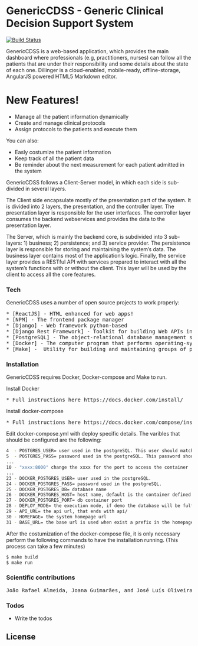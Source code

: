 # GenericCDSS - Generic Clinical Decision Support System


[![Build Status](https://travis-ci.org/joemccann/dillinger.svg?branch=master)](https://github.com/bioinformatics-ua/GenericCDSS/tree/master)

GenericCDSS is a web-based application, which provides the main dashboard where professionals (e.g, practitioners, nurses) can follow all the patients that are under their responsibility and some details about the state of each one.
Dillinger is a cloud-enabled, mobile-ready, offline-storage, AngularJS powered HTML5 Markdown editor.

# New Features!

  - Manage all the patient information dynamically
  - Create and manage clinical protocols
  - Assign protocols to the patients and execute them

You can also:
  - Easly costumize the patient information
  - Keep track of all the patient data
  - Be reminder about the next measurement for each patient admitted in the system
 
GenericCDSS follows a Client-Server model, in which each side is sub-divided in several layers.

The Client side encapsulate mostly of the presentation part of the system. It is divided into 2 layers, the presentation, and the controller layer. The presentation layer is responsible for the user interfaces. The controller layer consumes the backend webservices and provides the data to the presentation layer.

The Server, which is mainly the backend core, is subdivided into 3 sub-layers: 1) business; 2) persistence; and 3) service provider. The persistence layer is responsible for storing and maintaining the system’s data. The business layer contains most of the application’s logic. Finally, the service layer provides a RESTful API with services prepared to interact with all the system’s functions with or without the client. This layer will be used by the client to access all the core features.

### Tech

GenericCDSS uses a number of open source projects to work properly:

<pre>
* [ReactJS] - HTML enhanced for web apps!
* [NPM] - The frontend package manager
* [Django] - Web framework python-based
* [Django Rest Framework] - Toolkit for building Web APIs in Django projects
* [PostgreSQL] - The object-relational database management system
* [Docker] - The computer program that performs operating-system-level virtualization
* [Make] -  Utility for building and maintaining groups of programs
</pre>

### Installation

GenericCDSS requires Docker, Docker-compose and Make to run.

Install Docker

<pre>
* Full instructions here https://docs.docker.com/install/
</pre>

Install docker-compose

<pre>
* Full instructions here https://docs.docker.com/compose/install/
</pre>

Edit docker-compose.yml with deploy specific details. The varibles that should be configured are the following:

```sh
4  - POSTGRES_USER= user used in the postgreSQL. This user should match wih the user used in row 23
5  - POSTGRES_PASS= password used in the postgreSQL. This password should match wih the user used in row 23
...
10 - "xxxx:8000" change the xxxx for the port to access the container
...      
23 - DOCKER_POSTGRES_USER= user used in the postgreSQL.
24 - DOCKER_POSTGRES_PASS= password used in the postgreSQL. 
25 - DOCKER_POSTGRES_DB= database name
26 - DOCKER_POSTGRES_HOST= host name, default is the container defined in the docker-compose file
27 - DOCKER_POSTGRES_PORT= db container port
28 - DEPLOY_MODE= the execution mode, if demo the database will be fulfilled with random data
29 - API_URL= the api url, that ends with api/
30 - HOMEPAGE= the system homepage url
31 - BASE_URL= the base url is used when exist a prefix in the homepage url. For instance, www.page.com/genericcdss, in this case it is necessary define the genericcdss in this variable
```

After the costumization of the docker-compose file, it is only necessary perform the following commands to have the installation running. (This process can take a few minutes)

```sh
$ make build
$ make run
```

### Scientific contributions

<pre>
João Rafael Almeida, Joana Guimarães, and José Luís Oliveira. "Simplifying the digitization of clinical protocols for diabetes management." 2018 IEEE 31st International Symposium on Computer-Based Medical Systems (CBMS). IEEE, 2018.
</pre>

### Todos

 - Write the todos

License
----
